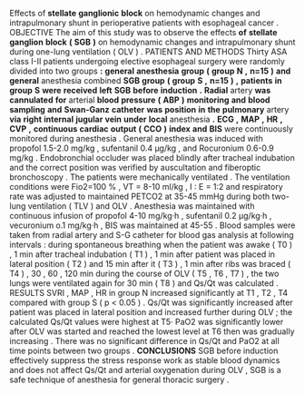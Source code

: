 Effects of **stellate** **ganglionic** **block** on hemodynamic changes and intrapulmonary shunt in perioperative patients with esophageal cancer . OBJECTIVE The aim of this study was to observe the effects **of** **stellate** **ganglion** **block** **(** **SGB** **)** on hemodynamic changes and intrapulmonary shunt during one-lung ventilation ( OLV ) . PATIENTS AND METHODS Thirty ASA class I-II patients undergoing elective esophageal surgery were randomly divided into two groups **:** **general** **anesthesia** **group** **(** **group** **N** **,** **n=15** **)** **and** **general** anesthesia combined **SGB** **group** **(** **group** **S** **,** **n=15** **)** **,** **patients** **in** **group** **S** **were** **received** **left** **SGB** **before** **induction** **.** **Radial** artery **was** **cannulated** **for** arterial **blood** **pressure** **(** **ABP** **)** **monitoring** **and** **blood** **sampling** **and** **Swan-Ganz** **catheter** **was** **position** **in** **the** **pulmonary** artery **via** **right** **internal** **jugular** **vein** **under** **local** anesthesia **.** **ECG** **,** **MAP** **,** **HR** **,** **CVP** **,** **continuous** **cardiac** **output** **(** **CCO** **)** **index** **and** **BIS** were continuously monitored during anesthesia . General anesthesia was induced with propofol 1.5-2.0 mg/kg , sufentanil 0.4 μg/kg , and Rocuronium 0.6-0.9 mg/kg . Endobronchial occluder was placed blindly after tracheal indubation and the correct position was verified by auscultation and fiberoptic bronchoscopy . The patients were mechanically ventilated . The ventilation conditions were Fio2=100 % , VT = 8-10 ml/kg , I : E = 1:2 and respiratory rate was adjusted to maintained PETCO2 at 35-45 mmHg during both two-lung ventilation ( TLV ) and OLV . Anesthesia was maintained with continuous infusion of propofol 4-10 mg/kg·h , sufentanil 0.2 μg/kg·h , vecuronium o.1 mg/kg·h , BIS was maintained at 45-55 . Blood samples were taken from radial artery and S-G catheter for blood gas analysis at following intervals : during spontaneous breathing when the patient was awake ( T0 ) , 1 min after tracheal indubation ( T1 ) , 1 min after patient was placed in lateral position ( T2 ) and 15 min after it ( T3 ) , 1 min after ribs was braced ( T4 ) , 30 , 60 , 120 min during the course of OLV ( T5 , T6 , T7 ) , the two lungs were ventilated again for 30 min ( T8 ) and Qs/Qt was calculated . RESULTS SVRI , MAP , HR in group N increased significantly at T1 , T2 , T4 compared with group S ( p < 0.05 ) . Qs/Qt was significantly increased after patient was placed in lateral position and increased further during OLV ; the calculated Qs/Qt values were highest at T5· PaO2 was significantly lower after OLV was started and reached the lowest level at T6 then was gradually increasing . There was no significant difference in Qs/Qt and PaO2 at all time points between two groups . **CONCLUSIONS** SGB before induction effectively suppress the stress response work as stable blood dynamics and does not affect Qs/Qt and arterial oxygenation during OLV , SGB is a safe technique of anesthesia for general thoracic surgery . 